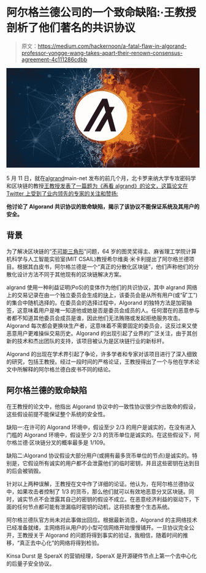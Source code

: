 # 阿尔格兰德公司的一个致命缺陷:·王教授剖析了他们著名的共识协议

> 原文：<https://medium.com/hackernoon/a-fatal-flaw-in-algorand-professor-yongge-wang-takes-apart-their-renown-consensus-agreement-4c111286cdbb>

![](img/8942c75816e347f8c315ef28307615df.png)

5 月 11 日，就在[algrand](https://www.algorand.com/)main-net 发布的前几个月，北卡罗来纳大学专攻密码学和区块链的教授[王教授发表了一篇题为《再看 algrand》的论文，这篇论文在 Twitter 上受到了业内领先的专家的关注和赞扬:](https://webpages.uncc.edu/yonwang/)

**他讨论了 Algorand 共识协议的致命缺陷，揭示了该协议不能保证系统及其用户的安全。**

## 背景

为了解决区块链的“[不可能三角形](https://cdn-images-1.medium.com/max/1600/1*ku6BQndRRq9BmqX8mWv_oQ.png)”问题，64 岁的图灵奖得主、麻省理工学院计算机科学与人工智能实验室(MIT CSAIL)教授希尔维奥·米卡利提出了阿尔格兰德项目。根据其白皮书，阿尔格兰德是一个“真正的分散化区块链”，他们声称他们的分散化设计方法不同于其他现有的区块链解决方案。

algrand 使用一种利益证明(PoS)的变体作为他们的共识协议，其中 algrand 网络上的交易记录在由一个独立委员会生成的[块](https://en.wikipedia.org/wiki/Blockchain)上，该委员会是从所有用户(或“矿工”)的集合中随机选择的。在委员会的选择过程中，Algorand 的独特方法是加密抽签，这意味着用户是唯一知道他或她是否是委员会成员的人。任何潜在的恶意参与者都不知道其他委员会成员是谁，因此他们无法贿赂或发起拒绝服务攻击。Algorand 每次都会更换块生产者，这意味着不需要固定的委员会，这反过来又使恶意用户更难操纵交易历史。Algorand 的出现引起了业界的广泛关注，由于其创新的技术和杰出团队的支持，该项目被认为是区块链行业的新标杆。

Algorand 的出现在学术界引起了争论，许多学者和专家对该项目进行了深入细致的研究，包括王教授。经过一段时间的严格论证，王教授得出了一个与他在学术论文中所解释的阿尔格兰德白皮书不同的结论。

## 阿尔格兰德的致命缺陷

在王教授的论文中，他指出 Algorand 协议中的一致性协议很少作出致命的假设，这些假设前提不能保证整个系统的安全性。

缺陷一:在许可的 Algorand 环境中，假设至少 2/3 的用户是诚实的，在没有进入门槛的 Algorand 环境中，假设至少 2/3 的货币单位是诚实的。在这些假设下，阿尔格兰德·区块链分叉的概率最多是 1/109。

缺陷二:Algorand 协议假设大部分用户(或拥有最多货币单位的节点)是诚实的。特别是，它假设所有诚实的用户都不会泄露他们的临时密钥，并且这些密钥在达到目的后会被销毁。

针对以上两种误解，王教授在文中作了详细的论证。他认为，在阿尔格兰德协议中，如果攻击者控制了 1/3 的货币，那么他们就可以有效地恶意分叉区块链。同时，诚实节点不会泄露其自己的密钥的假设不成立。在恶意经济利益的驱动下，下面的任何节点都可能有泄漏临时密钥的动机，这将损害整个生态系统。

阿尔格兰德队官方尚未对此事做出回应。根据最新消息，Algorand 的主网络技术已经准备就绪，主网络将从用户的小型可信网络开始慢慢铺开。一旦协议完全公开，王教授关于 Algorand 的问题将得到事实的验证，我相信，随着时间的推移，“真正去中心化”的网络将得到检验。

Kinsa Durst 是 SperaX 的营销经理，SperaX 是开源硬件节点上第一个去中心化的后量子安全协议。